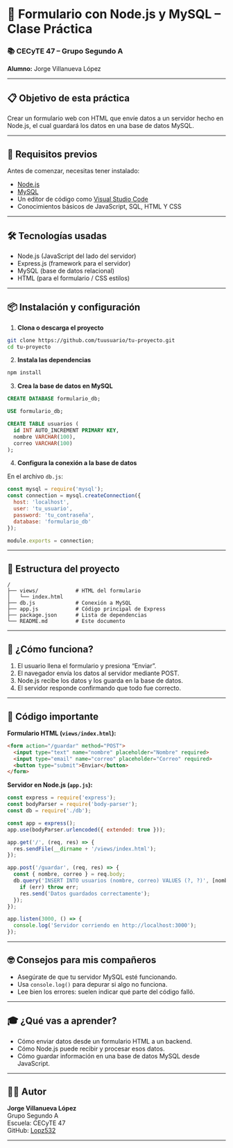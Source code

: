 # 🧠 Formulario con Node.js y MySQL – Clase Práctica

### 📚 CECyTE 47 – Grupo Segundo A  
**Alumno:** Jorge Villanueva López

---

## 📋 Objetivo de esta práctica

Crear un formulario web con HTML que envíe datos a un servidor hecho en Node.js, el cual guardará los datos en una base de datos MySQL.

---

## 🔧 Requisitos previos

Antes de comenzar, necesitas tener instalado:

- [Node.js](https://nodejs.org/)
- [MySQL](https://www.mysql.com/)
- Un editor de código como [Visual Studio Code](https://code.visualstudio.com/)
- Conocimientos básicos de JavaScript, SQL, HTML Y CSS

---

## 🛠️ Tecnologías usadas

- Node.js (JavaScript del lado del servidor)
- Express.js (framework para el servidor)
- MySQL (base de datos relacional)
- HTML (para el formulario / CSS estilos)

---

## 📦 Instalación y configuración

1. **Clona o descarga el proyecto**

```bash
git clone https://github.com/tuusuario/tu-proyecto.git
cd tu-proyecto
```

2. **Instala las dependencias**

```bash
npm install
```

3. **Crea la base de datos en MySQL**

```sql
CREATE DATABASE formulario_db;

USE formulario_db;

CREATE TABLE usuarios (
  id INT AUTO_INCREMENT PRIMARY KEY,
  nombre VARCHAR(100),
  correo VARCHAR(100)
);
```

4. **Configura la conexión a la base de datos**

En el archivo `db.js`:

```javascript
const mysql = require('mysql');
const connection = mysql.createConnection({
  host: 'localhost',
  user: 'tu_usuario',
  password: 'tu_contraseña',
  database: 'formulario_db'
});

module.exports = connection;
```

---

## 📄 Estructura del proyecto

```
/
├── views/            # HTML del formulario
│   └── index.html
├── db.js             # Conexión a MySQL
├── app.js            # Código principal de Express
├── package.json      # Lista de dependencias
└── README.md         # Este documento
```

---

## 🧪 ¿Cómo funciona?

1. El usuario llena el formulario y presiona “Enviar”.
2. El navegador envía los datos al servidor mediante POST.
3. Node.js recibe los datos y los guarda en la base de datos.
4. El servidor responde confirmando que todo fue correcto.

---

## 🧾 Código importante

**Formulario HTML (`views/index.html`):**

```html
<form action="/guardar" method="POST">
  <input type="text" name="nombre" placeholder="Nombre" required>
  <input type="email" name="correo" placeholder="Correo" required>
  <button type="submit">Enviar</button>
</form>
```

**Servidor en Node.js (`app.js`):**

```javascript
const express = require('express');
const bodyParser = require('body-parser');
const db = require('./db');

const app = express();
app.use(bodyParser.urlencoded({ extended: true }));

app.get('/', (req, res) => {
  res.sendFile(__dirname + '/views/index.html');
});

app.post('/guardar', (req, res) => {
  const { nombre, correo } = req.body;
  db.query('INSERT INTO usuarios (nombre, correo) VALUES (?, ?)', [nombre, correo], (err) => {
    if (err) throw err;
    res.send('Datos guardados correctamente');
  });
});

app.listen(3000, () => {
  console.log('Servidor corriendo en http://localhost:3000');
});
```

---

## 🤓 Consejos para mis compañeros

- Asegúrate de que tu servidor MySQL esté funcionando.
- Usa `console.log()` para depurar si algo no funciona.
- Lee bien los errores: suelen indicar qué parte del código falló.

---

## 🎓 ¿Qué vas a aprender?

- Cómo enviar datos desde un formulario HTML a un backend.
- Cómo Node.js puede recibir y procesar esos datos.
- Cómo guardar información en una base de datos MySQL desde JavaScript.

---

## 👨‍🏫 Autor

**Jorge Villanueva López**  
Grupo Segundo A  
Escuela: CECyTE 47  
GitHub: [Lopz532](https://github.com/Lopz532)

---